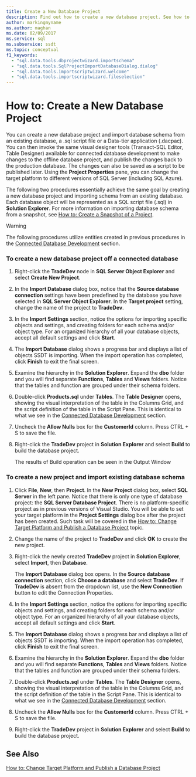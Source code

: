```yaml
---
title: Create a New Database Project
description: Find out how to create a new database project. See how to import the schema from an existing database into the new project.
author: markingmyname
ms.author: maghan
ms.date: 02/09/2017
ms.service: sql
ms.subservice: ssdt
ms.topic: conceptual
f1_keywords:
  - "sql.data.tools.dbprojectwizard.importschema"
  - "sql.data.tools.SqlProjectImportDatabaseDialog.dialog"
  - "sql.data.tools.importscriptwizard.welcome"
  - "sql.data.tools.importscriptwizard.fileselection"
---
```


# How to: Create a New Database Project

You can create a new database project and import database schema from an existing database, a .sql script file or a Data-tier application (.dacpac). You can then invoke the same visual designer tools (Transact-SQL Editor, Table Designer) available for connected database development to make changes to the offline database project, and publish the changes back to the production database. The changes can also be saved as a script to be published later. Using the **Project Properties** pane, you can change the target platform to different versions of SQL Server (including SQL Azure).  
  
The following two procedures essentially achieve the same goal by creating a new database project and importing schema from an existing database. Each database object will be represented as a SQL script file (.sql) in **Solution Explorer**. For more information on importing database schema from a snapshot, see [How to: Create a Snapshot of a Project](../ssdt/how-to-create-a-snapshot-of-a-project.md).  
  
> [!WARNING]  
> The following procedures utilize entities created in previous procedures in the [Connected Database Development](../ssdt/connected-database-development.md) section.  
  
### To create a new database project off a connected database  
  
1.  Right-click the **TradeDev** node in **SQL Server Object Explorer** and select **Create New Project**.  
  
2.  In the **Import Database** dialog box, notice that the **Source database connection** settings have been predefined by the database you have selected in **SQL Server Object Explorer**. In the **Target project** setting, change the name of the project to **TradeDev**.  
  
3.  In the **Import Settings** section, notice the options for importing specific objects and settings, and creating folders for each schema and/or object type. For an organized hierarchy of all your database objects, accept all default settings and click **Start**.  
  
4.  The **Import Database** dialog shows a progress bar and displays a list of objects SSDT is importing. When the import operation has completed, click **Finish** to exit the final screen.  
  
5.  Examine the hierarchy in the **Solution Explorer**. Expand the **dbo** folder and you will find separate **Functions**, **Tables** and **Views** folders. Notice that the tables and function are grouped under their schema folders.  
  
6.  Double-click **Products.sql** under **Tables**. The **Table Designer** opens, showing the visual interpretation of the table in the Columns Grid, and the script definition of the table in the Script Pane. This is identical to what we see in the [Connected Database Development](../ssdt/connected-database-development.md) section.  
  
7.  Uncheck the **Allow Nulls** box for the **CustomerId** column. Press CTRL + S to save the file.  
  
8.  Right-click the **TradeDev** project in **Solution Explorer** and select **Build** to build the database project.  
  
    The results of Build operation can be seen in the Output Window  
  
### To create a new project and import existing database schema  
  
1.  Click **File**, **New**, then **Project**. In the **New Project** dialog box, select **SQL Server** in the left pane. Notice that there is only one type of database project: the **SQL Server Database Project**. There is no platform-specific project as in previous versions of Visual Studio. You will be able to set your target platform in the **Project Settings** dialog box after the project has been created. Such task will be covered in the [How to: Change Target Platform and Publish a Database Project](../ssdt/how-to-change-target-platform-and-publish-a-database-project.md) topic.  
  
2.  Change the name of the project to **TradeDev** and click **OK** to create the new project.  
  
3.  Right-click the newly created **TradeDev** project in **Solution Explorer**, select **Import**, then **Database**.  
  
    The **Import Database** dialog box opens. In the **Source database connection** section, click **Choose a database** and select **TradeDev**. If **TradeDev** is absent from the dropdown list, use the **New Connection** button to edit the Connection Properties.  
  
4.  In the **Import Settings** section, notice the options for importing specific objects and settings, and creating folders for each schema and/or object type. For an organized hierarchy of all your database objects, accept all default settings and click **Start**.  
  
5.  The **Import Database** dialog shows a progress bar and displays a list of objects SSDT is importing. When the import operation has completed, click **Finish** to exit the final screen.  
  
6.  Examine the hierarchy in the **Solution Explorer**. Expand the **dbo** folder and you will find separate **Functions**, **Tables** and **Views** folders. Notice that the tables and function are grouped under their schema folders.  
  
7.  Double-click **Products.sql** under **Tables**. The **Table Designer** opens, showing the visual interpretation of the table in the Columns Grid, and the script definition of the table in the Script Pane. This is identical to what we see in the [Connected Database Development](../ssdt/connected-database-development.md) section.  
  
8.  Uncheck the **Allow Nulls** box for the **CustomerId** column. Press CTRL + S to save the file.  
  
9. Right-click the **TradeDev** project in **Solution Explorer** and select **Build** to build the database project.  
  
## See Also  
[How to: Change Target Platform and Publish a Database Project](../ssdt/how-to-change-target-platform-and-publish-a-database-project.md)  
  
